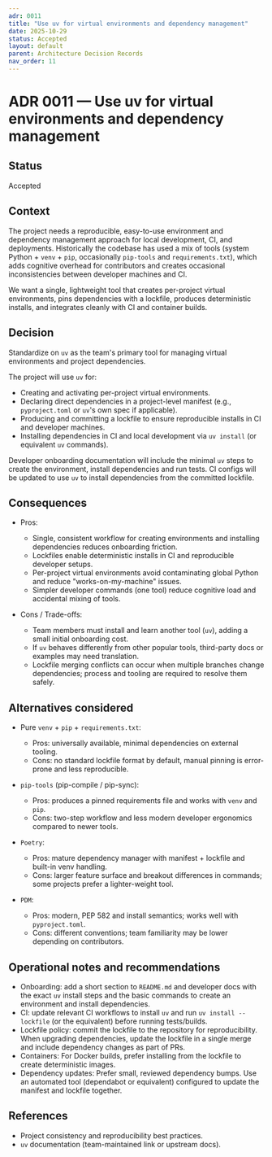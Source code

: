 ```yaml
---
adr: 0011
title: "Use uv for virtual environments and dependency management"
date: 2025-10-29
status: Accepted
layout: default
parent: Architecture Decision Records
nav_order: 11
---
```


# ADR 0011 — Use uv for virtual environments and dependency management

## Status

Accepted

## Context

The project needs a reproducible, easy-to-use environment and dependency management approach for local development, CI, and deployments. Historically the codebase has used a mix of tools (system Python + `venv` + `pip`, occasionally `pip-tools` and `requirements.txt`), which adds cognitive overhead for contributors and creates occasional inconsistencies between developer machines and CI.

We want a single, lightweight tool that creates per-project virtual environments, pins dependencies with a lockfile, produces deterministic installs, and integrates cleanly with CI and container builds.

## Decision

Standardize on `uv` as the team's primary tool for managing virtual environments and project dependencies.

The project will use `uv` for:

- Creating and activating per-project virtual environments.
- Declaring direct dependencies in a project-level manifest (e.g., `pyproject.toml` or `uv`'s own spec if applicable).
- Producing and committing a lockfile to ensure reproducible installs in CI and developer machines.
- Installing dependencies in CI and local development via `uv install` (or equivalent `uv` commands).

Developer onboarding documentation will include the minimal `uv` steps to create the environment, install dependencies and run tests. CI configs will be updated to use `uv` to install dependencies from the committed lockfile.

## Consequences

- Pros:
  - Single, consistent workflow for creating environments and installing dependencies reduces onboarding friction.
  - Lockfiles enable deterministic installs in CI and reproducible developer setups.
  - Per-project virtual environments avoid contaminating global Python and reduce "works-on-my-machine" issues.
  - Simpler developer commands (one tool) reduce cognitive load and accidental mixing of tools.

- Cons / Trade-offs:
  - Team members must install and learn another tool (`uv`), adding a small initial onboarding cost.
  - If `uv` behaves differently from other popular tools, third-party docs or examples may need translation.
  - Lockfile merging conflicts can occur when multiple branches change dependencies; process and tooling are required to resolve them safely.

## Alternatives considered

- Pure `venv` + `pip` + `requirements.txt`:
  - Pros: universally available, minimal dependencies on external tooling.
  - Cons: no standard lockfile format by default, manual pinning is error-prone and less reproducible.

- `pip-tools` (pip-compile / pip-sync):
  - Pros: produces a pinned requirements file and works with `venv` and `pip`.
  - Cons: two-step workflow and less modern developer ergonomics compared to newer tools.

- `Poetry`:
  - Pros: mature dependency manager with manifest + lockfile and built-in venv handling.
  - Cons: larger feature surface and breakout differences in commands; some projects prefer a lighter-weight tool.

- `PDM`:
  - Pros: modern, PEP 582 and install semantics; works well with `pyproject.toml`.
  - Cons: different conventions; team familiarity may be lower depending on contributors.

## Operational notes and recommendations

- Onboarding: add a short section to `README.md` and developer docs with the exact `uv` install steps and the basic commands to create an environment and install dependencies.
- CI: update relevant CI workflows to install `uv` and run `uv install --lockfile` (or the equivalent) before running tests/builds.
- Lockfile policy: commit the lockfile to the repository for reproducibility. When upgrading dependencies, update the lockfile in a single merge and include dependency changes as part of PRs.
- Containers: For Docker builds, prefer installing from the lockfile to create deterministic images.
- Dependency updates: Prefer small, reviewed dependency bumps. Use an automated tool (dependabot or equivalent) configured to update the manifest and lockfile together.

## References

- Project consistency and reproducibility best practices.
- `uv` documentation (team-maintained link or upstream docs).

